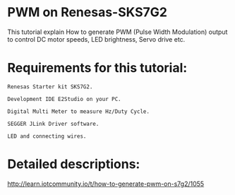 # PWM on Renesas-SKS7G2
This tutorial explain How to generate PWM (Pulse Width Modulation) output to  control DC motor speeds, LED brightness, Servo drive etc.

# Requirements for this tutorial:

    Renesas Starter kit SKS7G2.

    Development IDE E2Studio on your PC.

    Digital Multi Meter to measure Hz/Duty Cycle.

    SEGGER JLink Driver software.

    LED and connecting wires.
    
# Detailed descriptions:

  http://learn.iotcommunity.io/t/how-to-generate-pwm-on-s7g2/1055
